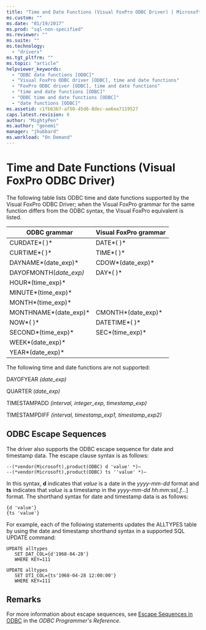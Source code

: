 ```yaml
---
title: "Time and Date Functions (Visual FoxPro ODBC Driver) | Microsoft Docs"
ms.custom: ""
ms.date: "01/19/2017"
ms.prod: "sql-non-specified"
ms.reviewer: ""
ms.suite: ""
ms.technology: 
  - "drivers"
ms.tgt_pltfrm: ""
ms.topic: "article"
helpviewer_keywords: 
  - "ODBC date functions [ODBC]"
  - "Visual FoxPro ODBC driver [ODBC], time and date functions"
  - "FoxPro ODBC driver [ODBC], time and date functions"
  - "time and date functions [ODBC]"
  - "ODBC time and date functions [ODBC]"
  - "date functions [ODBC]"
ms.assetid: c1fb63b7-af50-45d6-8dec-ae6ea7119527
caps.latest.revision: 6
author: "MightyPen"
ms.author: "genemi"
manager: "jhubbard"
ms.workload: "On Demand"
---
```

# Time and Date Functions (Visual FoxPro ODBC Driver)
The following table lists ODBC time and date functions supported by the Visual FoxPro ODBC Driver; when the Visual FoxPro grammar for the same function differs from the ODBC syntax, the Visual FoxPro equivalent is listed.  
  
|ODBC grammar|Visual FoxPro grammar|  
|------------------|---------------------------|  
|CURDATE*( )*|DATE*( )*|  
|CURTIME*( )*|TIME*( )*|  
|DAYNAME*(date_exp)*|CDOW*(date_exp)*|  
|DAYOFMONTH(*date_exp)*|DAY*( )*|  
|HOUR*(time_exp)*||  
|MINUTE*(time_exp)*||  
|MONTH*(time_exp)*||  
|MONTHNAME*(date_exp)*|CMONTH*(date_exp)*|  
|NOW*( )*|DATETIME*( )*|  
|SECOND*(time_exp)*|SEC*(time_exp)*|  
|WEEK*(date_exp)*||  
|YEAR*(date_exp)*||  
  
 The following time and date functions are not supported:  
  
 DAYOFYEAR *(date_exp)*  
  
 QUARTER *(date_exp)*  
  
 TIMESTAMPADD *(interval, integer_exp, timestamp_exp)*  
  
 TIMESTAMPDIFF *(interval, timestamp_exp1, timestamp_exp2)*  
  
## ODBC Escape Sequences  
 The driver also supports the ODBC escape sequence for date and timestamp data. The escape clause syntax is as follows:  
  
```  
--(*vendor(Microsoft),product(ODBC) d 'value' *)—  
--(*vendor(Microsoft),product(ODBC) ts ''value' *)—  
```  
  
 In this syntax, **d** indicates that *value* is a date in the *yyyy-mm-dd* format and **ts** indicates that *value* is a timestamp in the *yyyy-mm-dd hh:mm:ss*[.*f...*] format. The shorthand syntax for date and timestamp data is as follows:  
  
```  
{d 'value'}  
{ts 'value'}  
```  
  
 For example, each of the following statements updates the ALLTYPES table by using the date and timestamp shorthand syntax in a supported SQL UPDATE command:  
  
```  
UPDATE alltypes  
   SET DAT_COL={d'1968-04-28'}  
   WHERE KEY=111  
  
UPDATE alltypes  
   SET DTI_COL={ts'1968-04-28 12:00:00'}  
   WHERE KEY=111  
```  
  
## Remarks  
 For more information about escape sequences, see [Escape Sequences in ODBC](../../odbc/reference/develop-app/escape-sequences-in-odbc.md) in the *ODBC Programmer's Reference*.
